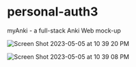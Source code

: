 # personal-auth3

myAnki - a full-stack Anki Web mock-up

![Screen Shot 2023-05-05 at 10 39 20 PM](https://user-images.githubusercontent.com/126643073/236594822-9d6b0501-5e7d-4560-91fb-0883d6b1cbd7.png)

![Screen Shot 2023-05-05 at 10 39 08 PM](https://user-images.githubusercontent.com/126643073/236594829-581a9c2f-896b-4648-b2c9-e015641f26d4.png)
